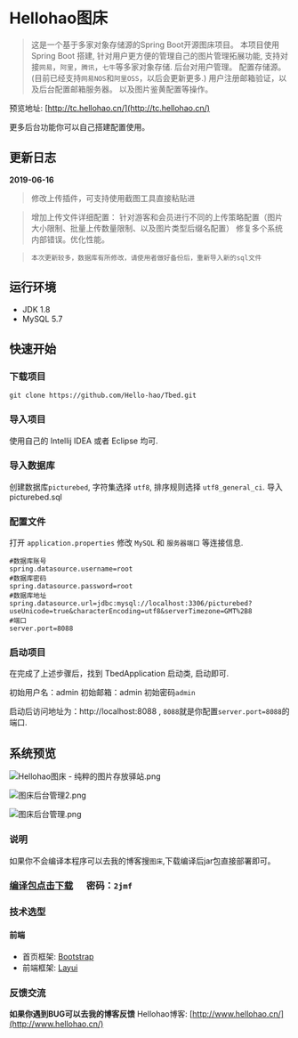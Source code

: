 # Hellohao图床


> 这是一个基于多家对象存储源的Spring Boot开源图床项目。
> 本项目使用 Spring Boot 搭建, 针对用户更方便的管理自己的图片管理拓展功能, 支持对接`网易`，`阿里`，`腾讯`，`七牛`等多家对象存储.
> 后台对用户管理。
> 配置存储源。(目前已经支持`网易NOS`和`阿里OSS`，以后会更新更多.)
> 用户注册邮箱验证，以及后台配置邮箱服务器。
> 以及图片鉴黄配置等操作。

预览地址: [http://tc.hellohao.cn/](http://tc.hellohao.cn/)

更多后台功能你可以自己搭建配置使用。

## 更新日志
**2019-06-16**

 
> 修改上传插件，可支持使用截图工具直接粘贴进
 
> 增加上传文件详细配置：
> 针对游客和会员进行不同的上传策略配置（图片大小限制、批量上传数量限制、以及图片类型后缀名配置）
> 修复多个系统内部错误。优化性能。
 
> `本次更新较多，数据库有所修改，请使用者做好备份后，重新导入新的sql文件`


## 运行环境
* JDK 1.8
* MySQL 5.7

## 快速开始

### 下载项目

```git
git clone https://github.com/Hello-hao/Tbed.git
```

### 导入项目

使用自己的 Intellij IDEA 或者 Eclipse 均可.

### 导入数据库

创建数据库`picturebed`, 字符集选择 `utf8`, 排序规则选择 `utf8_general_ci`.
导入picturebed.sql

### 配置文件

打开 `application.properties` 修改 `MySQL` 和 `服务器端口` 等连接信息.

```properties
#数据库账号
spring.datasource.username=root
#数据库密码
spring.datasource.password=root
#数据库地址
spring.datasource.url=jdbc:mysql://localhost:3306/picturebed?useUnicode=true&characterEncoding=utf8&serverTimezone=GMT%2B8
#端口
server.port=8088
```

### 启动项目
在完成了上述步骤后，找到 TbedApplication 启动类, 启动即可.

初始用户名：admin
初始邮箱：admin
初始密码`admin`

启动后访问地址为：http://localhost:8088 , `8088`就是你配置`server.port=8088`的端口.

## 系统预览

![Hellohao图床 - 纯粹的图片存放驿站.png](https://i.loli.net/2019/06/16/5d0553871195b58021.png)

![图床后台管理2.png](https://i.loli.net/2019/06/16/5d0553b1e416e39832.png)

![图床后台管理.png](https://i.loli.net/2019/06/16/5d0553cb70b5367100.png)

### 说明
如果你不会编译本程序可以去我的博客搜`图床`,下载编译后jar包直接部署即可。
### [**编译包点击下载**](https://share.weiyun.com/5A3p5kP "点击下载") 　 密码：`2jmf`

### 技术选型


#### 前端
* 首页框架: [Bootstrap](https://www.bootcss.com/)
* 前端框架: [Layui](https://www.layui.com/)



### 反馈交流
 **如果你遇到BUG可以去我的博客反馈**
Hellohao博客: [http://www.hellohao.cn/](http://www.hellohao.cn/)
